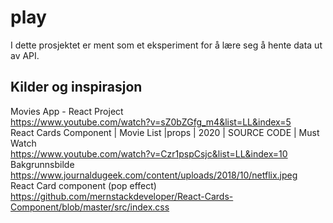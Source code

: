 # play
I dette prosjektet er ment som et eksperiment for å lære seg å hente data ut av API.

## Kilder og inspirasjon<br>
Movies App - React Project<br>
https://www.youtube.com/watch?v=sZ0bZGfg_m4&list=LL&index=5<br>
React Cards Component | Movie List |props | 2020 | SOURCE CODE | Must Watch<br>
https://www.youtube.com/watch?v=Czr1pspCsjc&list=LL&index=10<br>
Bakgrunnsbilde<br>
https://www.journaldugeek.com/content/uploads/2018/10/netflix.jpeg<br>
React Card component (pop effect)<br>
https://github.com/mernstackdeveloper/React-Cards-Component/blob/master/src/index.css<br>

<br>
<br>
<br>
<br>
<br>
<br>
